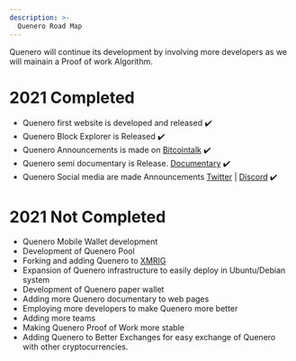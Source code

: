 ```yaml
---
description: >-
  Quenero Road Map 
---
```




Quenero will continue its development by involving more developers as we will mainain a Proof of work Algorithm.


# 2021 Completed 

- Quenero first website is developed and released ✔️
- Quenero Block Explorer is Released ✔️
- Quenero Announcements is made on [Bitcointalk](https://bitcointalk.org/index.php?topic=5357784) ✔️
- Quenero semi documentary is Release. [Documentary](https://docs.quenero.tech/) ✔️
- Quenero Social media are made Announcements [Twitter](https://twitter.com/quenero5) | [Discord](https://discord.gg/434TYkhUj3) ✔️

# 2021 Not Completed

- Quenero Mobile Wallet development 
- Development of Quenero Pool
- Forking and adding Quenero to [XMRIG](https://github.com/xmrig/xmrig)
- Expansion of Quenero infrastructure to easily deploy in Ubuntu/Debian system
- Development of Quenero paper wallet
- Adding more Quenero documentary to web pages
- Employing more developers to make Quenero more better
- Adding more teams
- Making Quenero Proof of Work more stable 
- Adding Quenero to Better Exchanges for easy exchange of Quenero with other cryptocurrencies. 
